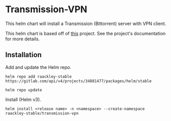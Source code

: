 # Transmission-VPN

This helm chart will install a Transmission (Bittorrent) server with VPN client.

This helm chart is based off of [this](https://github.com/haugene/docker-transmission-openvpn) project.  See the project's documentation for more details.

## Installation

Add and update the Helm repo.

```
helm repo add raackley-stable https://gitlab.com/api/v4/projects/34881477/packages/helm/stable
```

```
helm repo update
```

Install (Helm v3).

```
helm install <release name> -n <namespace> --create-namespace raackley-stable/transmission-vpn
```
